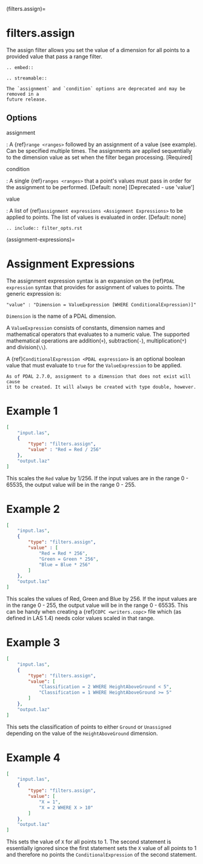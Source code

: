 (filters.assign)=

# filters.assign

The assign filter allows you set the value of a dimension for all points
to a provided value that pass a range filter.

```{eval-rst}
.. embed::
```

```{eval-rst}
.. streamable::
```

```{note}
The `assignment` and `condition` options are deprecated and may be removed in a
future release.
```

## Options

assignment

: A {ref}`range <ranges>` followed by an assignment of a value (see example).
  Can be specified multiple times.  The assignments are applied sequentially
  to the dimension value as set when the filter began processing. \[Required\]

condition

: A single {ref}`ranges <ranges>` that a point's values must pass in order
  for the assignment to be performed. \[Default: none\] \[Deprecated - use 'value'\]

value

: A list of {ref}`assignment expressions <Assignment Expressions>` to be applied to points.
  The list of values is evaluated in order. \[Default: none\]

```{eval-rst}
.. include:: filter_opts.rst
```

(assignment-expressions)=

# Assignment Expressions

The assignment expression syntax is an expansion on the {ref}`PDAL expression` syntax
that provides for assignment of values to points. The generic expression is:

```
"value" : "Dimension = ValueExpression [WHERE ConditionalExpression)]"
```

`Dimension` is the name of a PDAL dimension.

A `ValueExpression` consists of constants, dimension names and mathematical operators
that evaluates to a numeric value.  The supported mathematical operations are addition(`+`),
subtraction(`-`), multiplication(`*`) and division(`\\`).

A {ref}`ConditionalExpression <PDAL expression>` is an optional boolean value that must
evaluate to `true` for the `ValueExpression` to be applied.

```{note}
As of PDAL 2.7.0, assignment to a dimension that does not exist will cause
it to be created. It will always be created with type double, however.
```

# Example 1

```json
[
    "input.las",
    {
        "type": "filters.assign",
        "value" : "Red = Red / 256"
    },
    "output.laz"
]
```

This scales the `Red` value by 1/256. If the input values are in the range 0 - 65535, the output
value will be in the range 0 - 255.

# Example 2

```json
[
    "input.las",
    {
        "type": "filters.assign",
        "value" : [
            "Red = Red * 256",
            "Green = Green * 256",
            "Blue = Blue * 256"
        ]
    },
    "output.laz"
]
```

This scales the values of Red, Green and Blue by 256. If the input values are in the range 0 - 255, the output
value will be in the range 0 - 65535. This can be handy when creating a {ref}`COPC <writers.copc>` file which
(as defined in LAS 1.4) needs color values scaled in that range.

# Example 3

```json
[
    "input.las",
    {
        "type": "filters.assign",
        "value": [
            "Classification = 2 WHERE HeightAboveGround < 5",
            "Classification = 1 WHERE HeightAboveGround >= 5"
        ]
    },
    "output.laz"
]
```

This sets the classification of points to either `Ground` or `Unassigned` depending on the
value of the `HeightAboveGround` dimension.

# Example 4

```json
[
    "input.las",
    {
        "type": "filters.assign",
        "value": [
            "X = 1",
            "X = 2 WHERE X > 10"
        ]
    },
    "output.laz"
]
```

This sets the value of `X` for all points to 1. The second statement is essentially ignored
since the first statement sets the `X` value of all points to 1 and therefore no points
the `ConditionalExpression` of the second statement.
